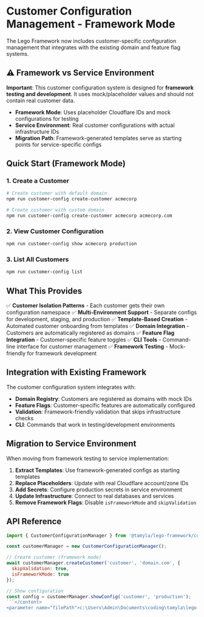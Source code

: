 # Customer Configuration Management - Framework Mode

The Lego Framework now includes customer-specific configuration management that integrates with the existing domain and feature flag systems.

## ⚠️ Framework vs Service Environment

**Important**: This customer configuration system is designed for **framework testing and development**. It uses mock/placeholder values and should not contain real customer data.

- **Framework Mode**: Uses placeholder Cloudflare IDs and mock configurations for testing
- **Service Environment**: Real customer configurations with actual infrastructure IDs
- **Migration Path**: Framework-generated templates serve as starting points for service-specific configs

## Quick Start (Framework Mode)

### 1. Create a Customer

```bash
# Create customer with default domain
npm run customer-config create-customer acmecorp

# Create customer with custom domain
npm run customer-config create-customer acmecorp acmecorp.com
```

### 2. View Customer Configuration

```bash
npm run customer-config show acmecorp production
```

### 3. List All Customers

```bash
npm run customer-config list
```

## What This Provides

✅ **Customer Isolation Patterns** - Each customer gets their own configuration namespace
✅ **Multi-Environment Support** - Separate configs for development, staging, and production
✅ **Template-Based Creation** - Automated customer onboarding from templates
✅ **Domain Integration** - Customers are automatically registered as domains
✅ **Feature Flag Integration** - Customer-specific feature toggles
✅ **CLI Tools** - Command-line interface for customer management
✅ **Framework Testing** - Mock-friendly for framework development

## Integration with Existing Framework

The customer configuration system integrates with:

- **Domain Registry**: Customers are registered as domains with mock IDs
- **Feature Flags**: Customer-specific features are automatically configured
- **Validation**: Framework-friendly validation that skips infrastructure checks
- **CLI**: Commands that work in testing/development environments

## Migration to Service Environment

When moving from framework testing to service implementation:

1. **Extract Templates**: Use framework-generated configs as starting templates
2. **Replace Placeholders**: Update with real Cloudflare account/zone IDs
3. **Add Secrets**: Configure production secrets in service environment
4. **Update Infrastructure**: Connect to real databases and services
5. **Remove Framework Flags**: Disable `isFrameworkMode` and `skipValidation`

## API Reference

```javascript
import { CustomerConfigurationManager } from '@tamyla/lego-framework/config';

const customerManager = new CustomerConfigurationManager();

// Create customer (framework mode)
await customerManager.createCustomer('customer', 'domain.com', {
  skipValidation: true,
  isFrameworkMode: true
});

// Show configuration
const config = customerManager.showConfig('customer', 'production');
```</content>
<parameter name="filePath">c:\Users\Admin\Documents\coding\tamyla\lego-framework\docs\customer-config-framework.md